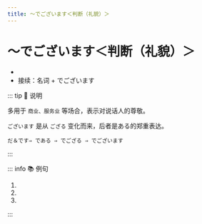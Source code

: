 ```yaml
---
title: ～でございます＜判断（礼貌）＞
---
```


# ～でございます＜判断（礼貌）＞

- <grammer-content sentence="意义：**判断句**的礼貌形式" />
- 接续：名词 + でございます

::: tip :bookmark: 说明

多用于 `商业、服务业` 等场合，表示对说话人的尊敬。

`ございます` 是从 `ござる` 变化而来，后者是ある的郑重表达。

`だ＆です⇒ である ⇒ でござる ⇒ でございます`

:::

::: info :books: 例句

1. <grammer-content sentence="7[階/かい]**でございます**。" trans="在7楼。" />
2. <grammer-content sentence="お[手洗/てあら]いは2[階/かい]**でございます**。" trans="洗手间在二楼。" />
3. <grammer-content sentence="はじめまして。加藤太郎の[母/はは]**でございます**。" trans="初次见面。我是加藤太郎的母亲。" />

:::
